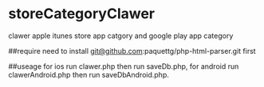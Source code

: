 # storeCategoryClawer
clawer apple itunes store app catgory and google play app category 

##require
need to install git@github.com:paquettg/php-html-parser.git  first

##useage
for ios run clawer.php then run saveDb.php, for android run clawerAndroid.php then run saveDbAndroid.php.

